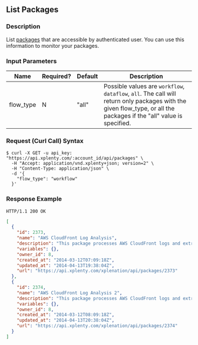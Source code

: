 ## List Packages

### Description
List [packages](https://github.com/xplenty/xplenty-api-doc-v2/blob/master/resources/package.md) that are accessible by authenticated user.
You can use this information to monitor your packages.

### Input Parameters

|Name|Required?|Default|Description|
|----|---------|-------|-----------|
flow_type|N|"all"|Possible values are `workflow`, `dataflow`, `all`. The call will return only packages with the given flow_type, or all the packages if the "all" value is specified.


### Request (Curl Call) Syntax
```shell
$ curl -X GET -u api_key: "https://api.xplenty.com/:account_id/api/packages" \
  -H "Accept: application/vnd.xplenty+json; version=2" \
  -H "Content-Type: application/json" \
  -d '{
    "flow_type": "workflow"
  }'
```

### Response Example
```HTTP
HTTP/1.1 200 OK
```

```json
[
  {
    "id": 2373,
    "name": "AWS CloudFront Log Analysis",
    "description": "This package processes AWS CloudFront logs and extracts traffic information by time, geography and URIs",
    "variables": {},
    "owner_id": 8,
    "created_at": "2014-03-12T07:09:18Z",
    "updated_at": "2014-04-13T19:38:04Z",
    "url": "https://api.xplenty.com/xplenation/api/packages/2373"
  },
  {
    "id": 2374,
    "name": "AWS CloudFront Log Analysis 2",
    "description": "This package processes AWS CloudFront logs and extracts traffic information by time, geography and URIs",
    "variables": {},
    "owner_id": 8,
    "created_at": "2014-03-12T08:09:18Z",
    "updated_at": "2014-04-13T20:38:04Z",
    "url": "https://api.xplenty.com/xplenation/api/packages/2374"
  }
]
```
